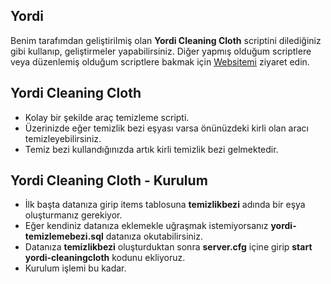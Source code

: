## Yordi
Benim tarafımdan geliştirilmiş olan __Yordi Cleaning Cloth__ scriptini dilediğiniz gibi kullanıp, geliştirmeler yapabilirsiniz. Diğer yapmış olduğum scriptlere veya düzenlemiş olduğum scriptlere bakmak için [Websitemi](https://yordi.online) ziyaret edin.

## Yordi Cleaning Cloth
- Kolay bir şekilde araç temizleme scripti.
- Üzerinizde eğer temizlik bezi eşyası varsa önünüzdeki kirli olan aracı temizleyebilirsiniz.
- Temiz bezi kullandığınızda artık kirli temizlik bezi gelmektedir.

## Yordi Cleaning Cloth - Kurulum
- İlk başta datanıza girip items tablosuna __temizlikbezi__ adında bir eşya oluşturmanız gerekiyor.
- Eğer kendiniz datanıza eklemekle uğraşmak istemiyorsanız __yordi-temizlemebezi.sql__ datanıza okutabilirsiniz.
- Datanıza __temizlikbezi__ oluşturduktan sonra __server.cfg__ içine girip __start yordi-cleaningcloth__ kodunu ekliyoruz.
- Kurulum işlemi bu kadar.
